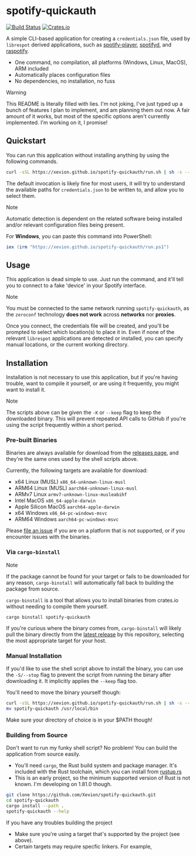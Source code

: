 # spotify-quickauth

[![Build Status](https://github.com/Xevion/spotify-quickauth/workflows/Build/badge.svg)](https://github.com/Xevion/spotify-quickauth/actions)
[![Crates.io](https://img.shields.io/crates/v/spotify-quickauth.svg)](https://crates.io/crates/spotify-quickauth)


A simple CLI-based application for creating a `credentials.json` file, used by `librespot` derived applications, such as [spotify-player][spotify-player], [spotifyd][spotifyd], and [raspotify][raspotify].

- One command, no compilation, all platforms (Windows, Linux, MacOS), ARM included
- Automatically places configuration files
- No dependencies, no installation, no fuss

>[!WARNING]
>This README is literally filled with lies. I'm not joking, I've just typed up a bunch of features I plan to implement, and am planning them out now. A fair amount of it works, but most of the specific options aren't currently implemented. I'm working on it, I promise!

## Quickstart

You can run this application without installing anything by using the following commands.

```bash
curl -sSL https://xevion.github.io/spotify-quickauth/run.sh | sh -s --
```

The default invocation is likely fine for most users, it will try to understand the available paths for `credentials.json` to be written to, and allow you to select them.

>[!NOTE]
> Automatic detection is dependent on the related software being installed and/or relevant configuration files being present.

For **Windows**, you can paste this command into PowerShell:

```powershell
iex (irm "https://xevion.github.io/spotify-quickauth/run.ps1")
```

## Usage

This application is dead simple to use. Just run the command, and it'll tell you to connect to a fake 'device' in your Spotify interface.

>[!NOTE]
> You must be connected to the same network running `spotify-quickauth`, as the `zeroconf` technology **does not work** across **networks** nor **proxies**. 

Once you connect, the credentials file will be created, and you'll be prompted to select which location(s) to place it in. Even if none of the relevant `librespot` applications are detected or installed, you can specify manual locations, or the current working directory.

## Installation

Installation is not necessary to use this application, but if you're having trouble, want to compile it yourself, or are using it frequently, you might want to install it.

>[!NOTE]
>The scripts above can be given the `-K` or `--keep` flag to keep the downloaded binary. This will prevent repeated API calls to GitHub if you're using the script frequently within a short period.


### Pre-built Binaries

Binaries are always available for download from the [releases page][latestRelease], and they're the same ones used by the shell scripts above.

Currently, the following targets are available for download:
- x64 Linux (MUSL) `x86_64-unknown-linux-musl`
- ARM64 Linux (MUSL) `aarch64-unknown-linux-musl`
- ARMv7 Linux `armv7-unknown-linux-musleabihf`
- Intel MacOS `x86_64-apple-darwin`
- Apple Silicon MacOS `aarch64-apple-darwin`
- x64 Windows `x86_64-pc-windows-msvc`
- ARM64 Windows `aarch64-pc-windows-msvc`

Please [file an issue][new-issue] if you are on a platform that is not supported, or if you encounter issues with the binaries.

### Via `cargo-binstall`

>[!NOTE]
> If the package cannot be found for your target or fails to be downloaded for any reason, `cargo-binstall` will automatically fall back to building the package from source.

`cargo-binstall` is a tool that allows you to install binaries from crates.io without needing to compile them yourself.

```
cargo binstall spotify-quickauth
```

If you're curious where the binary comes from, `cargo-binstall` will likely pull the binary directly from the [latest release][latestRelease] by this repository, selecting the most appropriate target for your host.


### Manual Installation

If you'd like to use the shell script above to install the binary, you can use the `-S/--stop` flag to prevent the script from running the binary after downloading it. It implicitly applies the `--keep` flag too.

You'll need to move the binary yourself though:

```bash
curl -sSL https://xevion.github.io/spotify-quickauth/run.sh | sh -s -- -S
mv spotify-quickauth /usr/local/bin
```

Make sure your directory of choice is in your $PATH though!

### Building from Source

Don't want to run my funky shell script? No problem! You can build the application from source easily.

- You'll need `cargo`, the Rust build system and package manager. It's included with the Rust toolchain, which you can install from [rustup.rs][rustup]
- This is an early project, so the minimum supported version of Rust is not known. I'm developing on 1.81.0 though.

```bash
git clone https://github.com/Xevion/spotify-quickauth.git
cd spotify-quickauth
cargo install --path .
spotify-quickauth --help
```

If you have any troubles building the project
- Make sure you're using a target that's supported by the project (see above).
- Certain targets may require specfic linkers. For example, 

[latestRelease]: https://github.com/Xevion/spotify-quickauth/releases/latest/
[spotify-player]: https://github.com/aome510/spotify-player
[spotifyd]: https://github.com/Spotifyd/spotifyd
[raspotify]: https://github.com/dtcooper/raspotify
[rustup]: https://rustup.rs
[git]: https://git-scm.com
[binstall]: https://github.com/cargo-bins/cargo-binstall
[quickinstall]: https://github.com/cargo-bins/cargo-quickinstall
[binstall-installation]: https://github.com/cargo-bins/cargo-binstall#installation
[new-issue]: https://github.com/Xevion/spotify-quickauth/issues/new